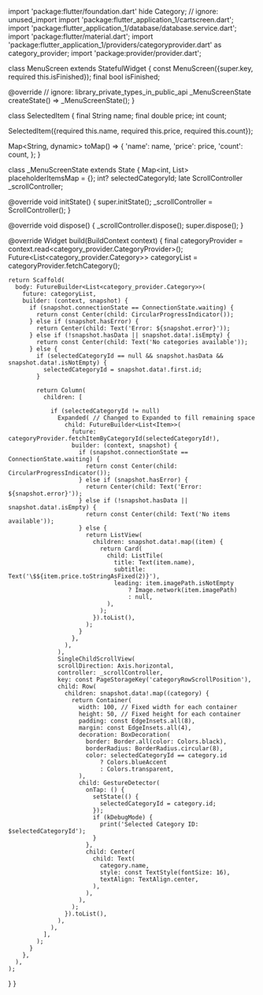 import 'package:flutter/foundation.dart' hide Category;
// ignore: unused_import
import 'package:flutter_application_1/cartscreen.dart';
import 'package:flutter_application_1/database/database.service.dart';
import 'package:flutter/material.dart';
import 'package:flutter_application_1/providers/categoryprovider.dart' as category_provider;
import 'package:provider/provider.dart';

class MenuScreen extends StatefulWidget {
  const MenuScreen({super.key, required this.isFinished});
  final bool isFinished;

  @override
  // ignore: library_private_types_in_public_api
  _MenuScreenState createState() => _MenuScreenState();
}

class SelectedItem {
  final String name;
  final double price;
  int count;

  SelectedItem({required this.name, required this.price, required this.count});

  Map<String, dynamic> toMap() => {
        'name': name,
        'price': price,
        'count': count,
      };
}

class _MenuScreenState extends State<MenuScreen> {
  Map<int, List<Item>> placeholderItemsMap = {};
  int? selectedCategoryId;
  late ScrollController _scrollController;

  @override
  void initState() {
    super.initState();
    _scrollController = ScrollController();
  }

  @override
  void dispose() {
    _scrollController.dispose();
    super.dispose();
  }

  @override
  Widget build(BuildContext context) {
    final categoryProvider = context.read<category_provider.CategoryProvider>();
    Future<List<category_provider.Category>> categoryList = categoryProvider.fetchCategory();

    return Scaffold(
      body: FutureBuilder<List<category_provider.Category>>(
        future: categoryList,
        builder: (context, snapshot) {
          if (snapshot.connectionState == ConnectionState.waiting) {
            return const Center(child: CircularProgressIndicator());
          } else if (snapshot.hasError) {
            return Center(child: Text('Error: ${snapshot.error}'));
          } else if (!snapshot.hasData || snapshot.data!.isEmpty) {
            return const Center(child: Text('No categories available'));
          } else {
            if (selectedCategoryId == null && snapshot.hasData && snapshot.data!.isNotEmpty) {
              selectedCategoryId = snapshot.data!.first.id;
            }

            return Column(
              children: [
                
                if (selectedCategoryId != null)
                  Expanded( // Changed to Expanded to fill remaining space
                    child: FutureBuilder<List<Item>>(
                      future: categoryProvider.fetchItemByCategoryId(selectedCategoryId!),
                      builder: (context, snapshot) {
                        if (snapshot.connectionState == ConnectionState.waiting) {
                          return const Center(child: CircularProgressIndicator());
                        } else if (snapshot.hasError) {
                          return Center(child: Text('Error: ${snapshot.error}'));
                        } else if (!snapshot.hasData || snapshot.data!.isEmpty) {
                          return const Center(child: Text('No items available'));
                        } else {
                          return ListView(
                            children: snapshot.data!.map((item) {
                              return Card(
                                child: ListTile(
                                  title: Text(item.name),
                                  subtitle: Text('\$${item.price.toStringAsFixed(2)}'),
                                  leading: item.imagePath.isNotEmpty
                                      ? Image.network(item.imagePath)
                                      : null,
                                ),
                              );
                            }).toList(),
                          );
                        }
                      },
                    ),
                  ),
                  SingleChildScrollView(
                  scrollDirection: Axis.horizontal,
                  controller: _scrollController,
                  key: const PageStorageKey('categoryRowScrollPosition'),
                  child: Row(
                    children: snapshot.data!.map((category) {
                      return Container(
                        width: 100, // Fixed width for each container
                        height: 50, // Fixed height for each container
                        padding: const EdgeInsets.all(8),
                        margin: const EdgeInsets.all(4),
                        decoration: BoxDecoration(
                          border: Border.all(color: Colors.black),
                          borderRadius: BorderRadius.circular(8),
                          color: selectedCategoryId == category.id
                              ? Colors.blueAccent
                              : Colors.transparent,
                        ),
                        child: GestureDetector(
                          onTap: () {
                            setState(() {
                              selectedCategoryId = category.id;
                            });
                            if (kDebugMode) {
                              print('Selected Category ID: $selectedCategoryId');
                            }
                          },
                          child: Center(
                            child: Text(
                              category.name,  
                              style: const TextStyle(fontSize: 16),
                              textAlign: TextAlign.center,
                            ),
                          ),
                        ),
                      );
                    }).toList(),
                  ),
                ),
              ],
            );
          }
        },
      ),
    );
  }
}

